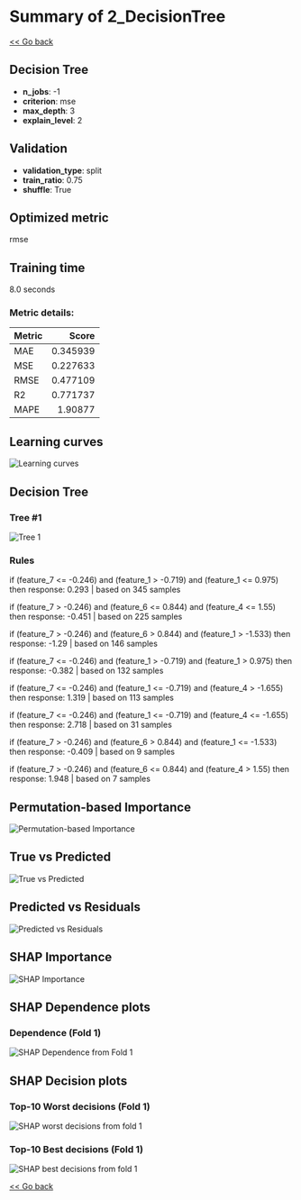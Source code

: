 # Summary of 2_DecisionTree

[<< Go back](../README.md)


## Decision Tree
- **n_jobs**: -1
- **criterion**: mse
- **max_depth**: 3
- **explain_level**: 2

## Validation
 - **validation_type**: split
 - **train_ratio**: 0.75
 - **shuffle**: True

## Optimized metric
rmse

## Training time

8.0 seconds

### Metric details:
| Metric   |    Score |
|:---------|---------:|
| MAE      | 0.345939 |
| MSE      | 0.227633 |
| RMSE     | 0.477109 |
| R2       | 0.771737 |
| MAPE     | 1.90877  |



## Learning curves
![Learning curves](learning_curves.png)

## Decision Tree 

### Tree #1
![Tree 1](learner_fold_0_tree.svg)

### Rules

if (feature_7 <= -0.246) and (feature_1 > -0.719) and (feature_1 <= 0.975) then response: 0.293 | based on 345 samples

if (feature_7 > -0.246) and (feature_6 <= 0.844) and (feature_4 <= 1.55) then response: -0.451 | based on 225 samples

if (feature_7 > -0.246) and (feature_6 > 0.844) and (feature_1 > -1.533) then response: -1.29 | based on 146 samples

if (feature_7 <= -0.246) and (feature_1 > -0.719) and (feature_1 > 0.975) then response: -0.382 | based on 132 samples

if (feature_7 <= -0.246) and (feature_1 <= -0.719) and (feature_4 > -1.655) then response: 1.319 | based on 113 samples

if (feature_7 <= -0.246) and (feature_1 <= -0.719) and (feature_4 <= -1.655) then response: 2.718 | based on 31 samples

if (feature_7 > -0.246) and (feature_6 > 0.844) and (feature_1 <= -1.533) then response: -0.409 | based on 9 samples

if (feature_7 > -0.246) and (feature_6 <= 0.844) and (feature_4 > 1.55) then response: 1.948 | based on 7 samples





## Permutation-based Importance
![Permutation-based Importance](permutation_importance.png)
## True vs Predicted

![True vs Predicted](true_vs_predicted.png)


## Predicted vs Residuals

![Predicted vs Residuals](predicted_vs_residuals.png)



## SHAP Importance
![SHAP Importance](shap_importance.png)

## SHAP Dependence plots

### Dependence (Fold 1)
![SHAP Dependence from Fold 1](learner_fold_0_shap_dependence.png)

## SHAP Decision plots

### Top-10 Worst decisions (Fold 1)
![SHAP worst decisions from fold 1](learner_fold_0_shap_worst_decisions.png)
### Top-10 Best decisions (Fold 1)
![SHAP best decisions from fold 1](learner_fold_0_shap_best_decisions.png)

[<< Go back](../README.md)
